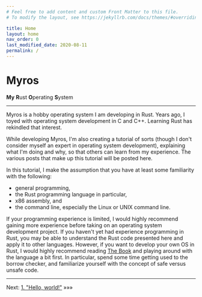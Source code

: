 ```yaml
---
# Feel free to add content and custom Front Matter to this file.
# To modify the layout, see https://jekyllrb.com/docs/themes/#overriding-theme-defaults

title: Home
layout: home
nav_order: 0
last_modified_date: 2020-08-11
permalink: /
---
```


# Myros
**My** **R**ust **O**perating **S**ystem

---

Myros is a hobby operating system I am developing in Rust. Years ago, I toyed with operating system development in C and C++. Learning Rust has rekindled that interest.

While developing Myros, I'm also creating a tutorial of sorts (though I don't consider myself an expert in operating system development), explaining what I'm doing and why, so that others can learn from my experience. The various posts that make up this tutorial will be posted here.

In this tutorial, I make the assumption that you have at least some familiarity with the following:

- general programming,
- the Rust programming language in particular,
- x86 assembly, and
- the command line, especially the Linux or UNIX command line.

If your programming experience is limited, I would highly recommend gaining more experience before taking on an operating system development project. If you haven't yet had experience programming in Rust, you may be able to understand the Rust code presented here and apply it to other languages. However, if you want to develop your own OS in Rust, I would highly recommend reading [The Book](https://doc.rust-lang.org/book/index.html) and playing around with the language a bit first. In particular, spend some time getting used to the borrow checker, and familiarize yourself with the concept of safe versus unsafe code.

---

Next: [1. "Hello, world!"](posts/hello-world) &raquo;&raquo;&raquo;
